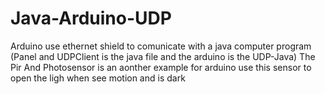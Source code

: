 # Java-Arduino-UDP
Arduino use ethernet shield to comunicate with a java computer program (Panel and UDPClient is the java file and the arduino is the UDP-Java)
The Pir And Photosensor is an aonther example for arduino use this sensor to open the ligh when see motion and is dark
